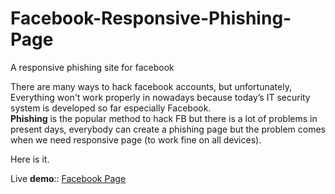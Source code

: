 # Facebook-Responsive-Phishing-Page
A responsive phishing site for facebook 

There are many ways to hack facebook accounts, but unfortunately, Everything won't work properly in nowadays because today’s IT security system is developed so far especially Facebook.<br>
<strong>Phishing</strong> is the popular method to hack FB but there is a lot of problems in present days, everybody can create a phishing page but the problem comes when we need responsive page (to work fine on all devices).

Here is it. 

Live <strong>demo</strong>:: <a href="http://iphonexfree.herobo.com/">Facebook Page</a>
